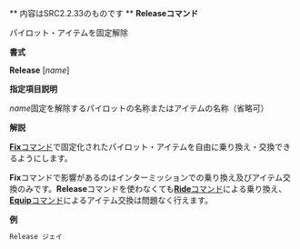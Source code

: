 ** 内容はSRC2.2.33のものです **
**Releaseコマンド**

パイロット・アイテムを固定解除

**書式**

**Release** [*name*]

**指定項目説明**

*name*固定を解除するパイロットの名称またはアイテムの名称（省略可）

**解説**

[**Fix**コマンド](Fixコマンド.md)で固定化されたパイロット・アイテムを自由に乗り換え・交換できるようにします。

**Fix**コマンドで影響があるのはインターミッションでの乗り換え及びアイテム交換のみです。**Release**コマンドを使わなくても[**Ride**コマンド](Rideコマンド.md)による乗り換え、[**Equip**コマンド](Equipコマンド.md)によるアイテム交換は問題なく行えます。

**例**
```sh
Release ジェイ
```


